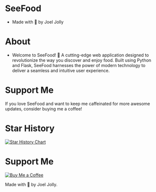 # SeeFood
* Made with 💖 by Joel Jolly

# About
* Welcome to SeeFood! 🚀 A cutting-edge web application designed to revolutionize the way you discover and enjoy food. Built using Python and Flask, SeeFood harnesses the power of modern technology to deliver a seamless and intuitive user experience.
# Support Me
If you love SeeFood and want to keep me caffeinated for more awesome updates, consider buying me a coffee!

# Star History
[![Star History Chart](https://api.star-history.com/svg?repos=withinjoel/seefood&type=Timeline)](https://star-history.com/#withinjoel/seefood&Timeline)

# Support Me
[![Buy Me a Coffee](https://img.shields.io/badge/Buy%20Me%20a%20Coffee-Donate-orange?style=for-the-badge&logo=buy-me-a-coffee)](https://www.buymeacoffee.com/withinjoel)

Made with 💖 by Joel Jolly.
